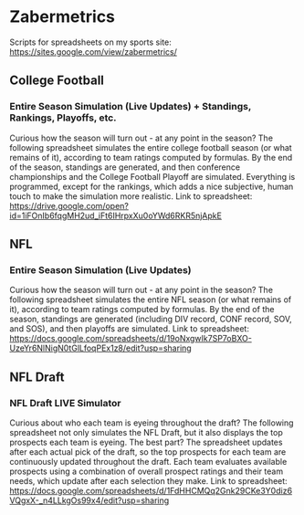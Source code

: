# Zabermetrics
Scripts for spreadsheets on my sports site: https://sites.google.com/view/zabermetrics/

## College Football

### Entire Season Simulation (Live Updates) + Standings, Rankings, Playoffs, etc.

Curious how the season will turn out - at any point in the season? The following spreadsheet simulates the entire college football season (or what remains of it), according to team ratings computed by formulas. By the end of the season, standings are generated, and then conference championships and the College Football Playoff are simulated. Everything is programmed, except for the rankings, which adds a nice subjective, human touch to make the simulation more realistic.
Link to spreadsheet: https://drive.google.com/open?id=1iFOnIb6fqgMH2ud_iFt6IHrpxXu0oYWd6RKR5njApkE

## NFL

### Entire Season Simulation (Live Updates)

Curious how the season will turn out - at any point in the season? The following spreadsheet simulates the entire NFL season (or what remains of it), according to team ratings computed by formulas. By the end of the season, standings are generated (including DIV record, CONF record, SOV, and SOS), and then playoffs are simulated.
Link to spreadsheet: https://docs.google.com/spreadsheets/d/19oNxgwIk7SP7oBXO-UzeYr6NlNigN0tGlLfoqPEx1z8/edit?usp=sharing

## NFL Draft

### NFL Draft LIVE Simulator

Curious about who each team is eyeing throughout the draft? The following spreadsheet not only simulates the NFL Draft, but it also displays the top prospects each team is eyeing. The best part? The spreadsheet updates after each actual pick of the draft, so the top prospects for each team are continuously updated throughout the draft. Each team evaluates available prospects using a combination of overall prospect ratings and their team needs, which update after each selection they make.
Link to spreadsheet: https://docs.google.com/spreadsheets/d/1FdHHCMQq2Gnk29CKe3Y0diz6VQgxX-_n4LLkgOs99x4/edit?usp=sharing
